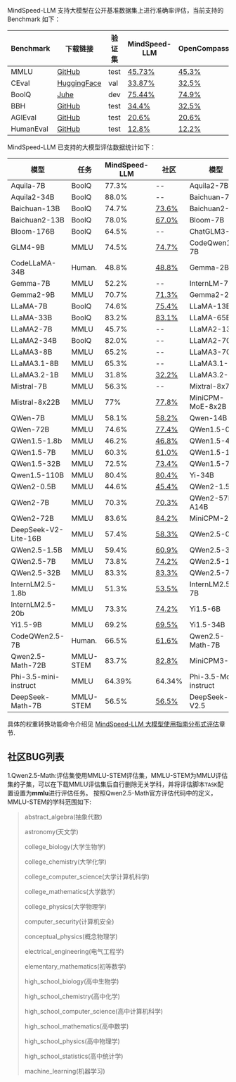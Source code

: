 MindSpeed-LLM 支持大模型在公开基准数据集上进行准确率评估，当前支持的 Benchmark 如下：

| Benchmark | 下载链接                                                                                     | 验证集  | MindSpeed-LLM                                                            | OpenCompass                                                      |
|-----------|------------------------------------------------------------------------------------------|------|----------------------------------------------------------------------|------------------------------------------------------------------|
| MMLU      | [GitHub](https://people.eecs.berkeley.edu/~hendrycks/data.tar)                           | test | [45.73%](./examples/mcore/llama2/evaluate_llama2_7b_mmlu_ptd.sh)     | [45.3%](https://hub.opencompass.org.cn/dataset-detail/MMLU)      |
| CEval     | [HuggingFace](https://huggingface.co/datasets/ceval/ceval-exam/blob/main/ceval-exam.zip) | val  | [33.87%](./examples/mcore/llama2/evaluate_llama2_7b_ceval_ptd.sh)    | [32.5%](https://hub.opencompass.org.cn/dataset-detail/C-Eval)    |
| BoolQ     | [Juhe](https://www.juhe.cn/market/product/id/10243)                                      | dev  | [75.44%](./examples/mcore/llama2/evaluate_llama2_7b_boolq_ptd.sh)    | [74.9%](https://hub.opencompass.org.cn/dataset-detail/BoolQ)     |
| BBH       | [GitHub](https://github.com/suzgunmirac/BIG-Bench-Hard/tree/main/bbh)                    | test | [34.4%](./examples/mcore/llama2/evaluate_llama2_7b_bbh_ptd.sh)       | [32.5%](https://hub.opencompass.org.cn/dataset-detail/BBH)       |
| AGIEval   | [GitHub](https://github.com/ruixiangcui/AGIEval/tree/main)                               | test | [20.6%](./examples/mcore/llama2/evaluate_llama2_7b_agieval_ptd.sh)   | [20.6%](https://hub.opencompass.org.cn/dataset-detail/AGIEval)   |
| HumanEval | [GitHub](https://github.com/openai/human-eval/tree/master/data)                          | test | [12.8%](./examples/mcore/llama2/evaluate_llama2_7b_humaneval_ptd.sh) | [12.2%](https://hub.opencompass.org.cn/dataset-detail/HumanEval) |


MindSpeed-LLM 已支持的大模型评估数据统计如下：


| 模型                   | 任务     | MindSpeed-LLM | 社区                                                                    | 模型               | 任务     | MindSpeed-LLM | 社区                                                                                 |
|----------------------|--------|-----------|-----------------------------------------------------------------------|------------------|--------|-----------|------------------------------------------------------------------------------------|
| Aquila-7B            | BoolQ  | 77.3%     | --                                                                    | Aquila2-7B       | BoolQ  | 77.8%     | --                                                                                 |
| Aquila2-34B          | BoolQ  | 88.0%     | --                                                                    | Baichuan-7B      | BoolQ  | 69.0%     | [67.0%](https://hub.opencompass.org.cn/dataset-detail/BoolQ)                       |
| Baichuan-13B         | BoolQ  | 74.7%     | [73.6%](https://hub.opencompass.org.cn/dataset-detail/BoolQ)          | Baichuan2-7B     | BoolQ  | 70.0%     | [63.2%](https://hub.opencompass.org.cn/dataset-detail/BoolQ)                       |
| Baichuan2-13B        | BoolQ  | 78.0%     | [67.0%](https://hub.opencompass.org.cn/dataset-detail/BoolQ)          | Bloom-7B         | MMLU   | 25.1%     | --                                                                                 |
| Bloom-176B           | BoolQ  | 64.5%     | --                                                                    | ChatGLM3-6B      | MMLU   | 61.5%     | --                                                                                 |
| GLM4-9B              | MMLU   | 74.5%     | [74.7%](https://huggingface.co/THUDM/glm-4-9b)                        | CodeQwen1.5-7B   | Human. | 54.8%     | [51.8%](https://qwenlm.github.io/zh/blog/codeqwen1.5/)                             |
| CodeLLaMA-34B        | Human. | 48.8%     | [48.8%](https://paperswithcode.com/sota/code-generation-on-humaneval) | Gemma-2B         | MMLU   | 39.6%     | --                                                                                 |
| Gemma-7B             | MMLU   | 52.2%     | --                                                                    | InternLM-7B      | MMLU   | 48.7%     | [51.0%](https://huggingface.co/internlm/internlm-7b)                               |
| Gemma2-9B            | MMLU   | 70.7%     | [71.3%](https://huggingface.co/google/gemma-2-9b)                     | Gemma2-27B       | MMLU   | 75.5%     | [75.2%](https://huggingface.co/google/gemma-2-27b)                                 |
| LLaMA-7B             | BoolQ  | 74.6%     | [75.4%](https://hub.opencompass.org.cn/dataset-detail/BoolQ)          | LLaMA-13B        | BoolQ  | 79.6%     | [78.7%](https://hub.opencompass.org.cn/dataset-detail/BoolQ)                       |
| LLaMA-33B            | BoolQ  | 83.2%     | [83.1%](https://paperswithcode.com/sota/question-answering-on-boolq)  | LLaMA-65B        | BoolQ  | 85.7%     | [86.6%](https://paperswithcode.com/sota/question-answering-on-boolq)               |
| LLaMA2-7B            | MMLU   | 45.7%     | --                                                                    | LLaMA2-13B       | BoolQ  | 82.2%     | [81.7%](https://paperswithcode.com/sota/question-answering-on-boolq)               |
| LLaMA2-34B           | BoolQ  | 82.0%     | --                                                                    | LLaMA2-70B       | BoolQ  | 86.4%     | --                                                                                 |
| LLaMA3-8B            | MMLU   | 65.2%     | --                                                                    | LLaMA3-70B       | BoolQ  | 78.4%     | --                                                                                 |
| LLaMA3.1-8B          | MMLU   | 65.3%     | --                                                                    | LLaMA3.1-70B     | MMLU   | 81.8%     | --                                                                                 |
| LLaMA3.2-1B          | MMLU   | 31.8%     | [32.2%](https://modelscope.cn/models/LLM-Research/Llama-3.2-1B)       | LLaMA3.2-3B      | MMLU   | 56.3%     | [58.0%](https://modelscope.cn/models/LLM-Research/Llama-3.2-3B)                    |
| Mistral-7B           | MMLU   | 56.3%     | --                                                                    | Mixtral-8x7B     | MMLU   | 69.9%     | [70.6%](https://paperswithcode.com/sota/multi-task-language-understanding-on-mmlu) |
| Mistral-8x22B        | MMLU   | 77%       | [77.8%](https://mistral.ai/news/mixtral-8x22b/)                       | MiniCPM-MoE-8x2B | BoolQ  | 83.9%     | --                                                                                 |
| QWen-7B              | MMLU   | 58.1%     | [58.2%](https://huggingface.co/Qwen/Qwen-7B)                          | Qwen-14B         | MMLU   | 65.3%     | [66.3%](https://huggingface.co/Qwen/Qwen-14B)                                      |
| QWen-72B             | MMLU   | 74.6%     | [77.4%](https://huggingface.co/Qwen/Qwen-72B)                         | QWen1.5-0.5B     | MMLU   | 39.1%     | --                                                                                 |
| QWen1.5-1.8b         | MMLU   | 46.2%     | [46.8%](https://qwenlm.github.io/zh/blog/qwen1.5/)                    | QWen1.5-4B       | MMLU   | 59.0%     | [56.1%](https://qwenlm.github.io/zh/blog/qwen1.5)                                  |
| QWen1.5-7B           | MMLU   | 60.3%     | [61.0%](https://qwenlm.github.io/zh/blog/qwen1.5/)                    | QWen1.5-14B      | MMLU   | 67.3%     | [67.6%](https://qwenlm.github.io/zh/blog/qwen1.5)                                  |
| QWen1.5-32B          | MMLU   | 72.5%     | [73.4%](https://huggingface.co/Qwen/Qwen-72B)                         | QWen1.5-72B      | MMLU   | 76.4%     | [77.5%](https://qwenlm.github.io/zh/blog/qwen1.5)                                  |
| Qwen1.5-110B         | MMLU   | 80.4%     | [80.4%](https://qwenlm.github.io/zh/blog/qwen1.5-110b/)               | Yi-34B           | MMLU   | 76.3%     | [75.8%](https://hub.opencompass.org.cn/dataset-detail/MMLU)                        |
| QWen2-0.5B           | MMLU   | 44.6%     | [45.4%](https://qwenlm.github.io/zh/blog/qwen2/)                      | QWen2-1.5B       | MMLU   | 54.7%     | [56.5%](https://qwenlm.github.io/zh/blog/qwen2/)                                   |
| QWen2-7B             | MMLU   | 70.3%     | [70.3%](https://qwenlm.github.io/zh/blog/qwen2/)                      | QWen2-57B-A14B   | MMLU   | 75.6%     | [76.5%](https://qwenlm.github.io/zh/blog/qwen2/)                                   |
| QWen2-72B            | MMLU   | 83.6%     | [84.2%](https://qwenlm.github.io/zh/blog/qwen2/)                      | MiniCPM-2B       | MMLU   | 51.6%     | [53.4%](https://github.com/OpenBMB/MiniCPM?tab=readme-ov-file#3)                   |                                                    
| DeepSeek-V2-Lite-16B | MMLU   | 57.4%     | [58.3%](https://huggingface.co/deepseek-ai/DeepSeek-V2-Lite)          | QWen2.5-0.5B     | MMLU   | 47.67%    | [47.5%](https://qwenlm.github.io/blog/qwen2.5-llm/)                                |
| QWen2.5-1.5B         | MMLU   | 59.4%     | [60.9%](https://qwenlm.github.io/blog/qwen2.5-llm/)                   | QWen2.5-3B       | MMLU   | 65.6%     | [65.6%](https://qwenlm.github.io/blog/qwen2.5-llm/)                                | 
| QWen2.5-7B           | MMLU   | 73.8%     | [74.2%](https://qwenlm.github.io/blog/qwen2.5-llm/)                   | QWen2.5-14B      | MMLU   | 79.4%     | [79.7%](https://qwenlm.github.io/blog/qwen2.5-llm/)                                | 
| QWen2.5-32B          | MMLU   | 83.3%     | [83.3%](https://qwenlm.github.io/blog/qwen2.5-llm/)                   | QWen2.5-72B      | MMLU   | 85.59%    | [86.1%](https://qwenlm.github.io/blog/qwen2.5-llm/)                                | 
| InternLM2.5-1.8b     | MMLU   | 51.3%     | [53.5%](https://huggingface.co/internlm/internlm2_5-1_8b)             | InternLM2.5-7B   | MMLU   | 69.7%     | [71.6%](https://huggingface.co/internlm/internlm2_5-7b)                            | 
| InternLM2.5-20b      | MMLU   | 73.3%     | [74.2%](https://huggingface.co/internlm/internlm2_5-20b)              | Yi1.5-6B         | MMLU   | 63.2%     | [63.5%](https://huggingface.co/01-ai/Yi-1.5-6B/tree/main)                          |
| Yi1.5-9B             | MMLU   | 69.2%     | [69.5%](https://huggingface.co/01-ai/Yi-1.5-9B/tree/main)             | Yi1.5-34B        | MMLU   | 76.9%     | [77.1%](https://huggingface.co/01-ai/Yi-1.5-34B/tree/main)                         | 
| CodeQWen2.5-7B       | Human. | 66.5%     | [61.6%](https://modelscope.cn/models/Qwen/Qwen2.5-Coder-7B)           | Qwen2.5-Math-7B  |MMLU-STEM| 65.1%    | [67.8%](https://github.com/QwenLM/Qwen2.5-Math/tree/main/)                         |
| Qwen2.5-Math-72B     |MMLU-STEM| 83.7%    | [82.8%](https://github.com/QwenLM/Qwen2.5-Math/tree/main/)            | MiniCPM3-4B | MMLU | 63.7% | 64.6% |
| Phi-3.5-mini-instruct | MMLU   | 64.39%    | 64.34%                                                               | Phi-3.5-MoE-instruct | MMLU      | 78.5%         | [78.9%](https://huggingface.co/microsoft/Phi-3.5-MoE-instruct)         |
| DeepSeek-Math-7B     |MMLU-STEM| 56.5%    | [56.5%](https://github.com/deepseek-ai/DeepSeek-Math)                 | DeepSeek-V2.5    | MMLU   | 79.3%     | [80.6%](https://github.com/deepseek-ai/DeepSeek-V3)                                |

具体的权重转换功能命令介绍见 [MindSpeed-LLM 大模型使用指南分布式评估](../USER_GUIDE.md/#大模型分布式评估)章节.


## 社区BUG列表

1.Qwen2.5-Math:评估集使用MMLU-STEM评估集，MMLU-STEM为MMLU评估集的子集，可以在下载MMLU评估集后自行删除无关学科，并将评估脚本`TASK`配置设置为**mmlu**进行评估任务。
按照Qwen2.5-Math官方评估代码中的定义，MMLU-STEM的学科范围如下:

> abstract_algebra(抽象代数)
> 
> astronomy(天文学)
> 
> college_biology(大学生物学)
> 
> college_chemistry(大学化学)
> 
> college_computer_science(大学计算机科学)
> 
> college_mathematics(大学数学)
> 
> college_physics(大学物理学)
> 
> computer_security(计算机安全)
> 
> conceptual_physics(概念物理学)
> 
> electrical_engineering(电气工程学)
> 
> elementary_mathematics(初等数学)
> 
> high_school_biology(高中生物学)
> 
> high_school_chemistry(高中化学)
> 
> high_school_computer_science(高中计算机科学)
> 
> high_school_mathematics(高中数学)
> 
> high_school_physics(高中物理学)
> 
> high_school_statistics(高中统计学)
> 
> machine_learning(机器学习)
